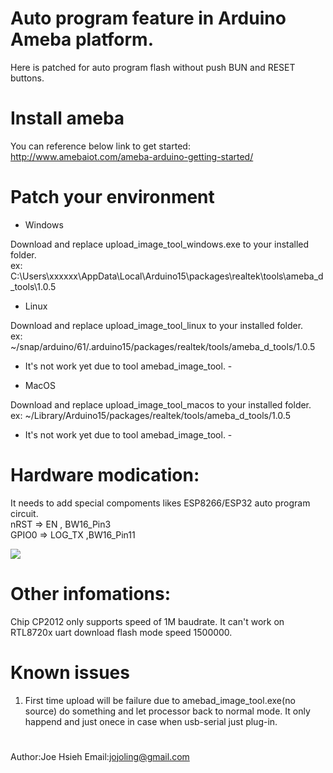 # Auto program feature in Arduino Ameba platform.

Here is patched for auto program flash without push BUN and RESET buttons.

# Install ameba
You can reference below link to get started: http://www.amebaiot.com/ameba-arduino-getting-started/

# Patch your environment

* Windows

Download and replace upload_image_tool_windows.exe to your installed folder.<br/>
ex: C:\Users\xxxxxx\AppData\Local\Arduino15\packages\realtek\tools\ameba_d_tools\1.0.5

* Linux

Download and replace upload_image_tool_linux to your installed folder.<br/>
ex: ~/snap/arduino/61/.arduino15/packages/realtek/tools/ameba_d_tools/1.0.5
- It's not work yet due to tool amebad_image_tool. -

* MacOS

Download and replace upload_image_tool_macos to your installed folder.<br/>
ex: ~/Library/Arduino15/packages/realtek/tools/ameba_d_tools/1.0.5
- It's not work yet due to tool amebad_image_tool. -

# Hardware modication:
It needs to add special compoments likes ESP8266/ESP32 auto program circuit.
<br/>nRST => EN , BW16_Pin3
<br/>GPIO0 => LOG_TX ,BW16_Pin11

![](https://i.stack.imgur.com/fMrDh.png?raw=true)

# Other infomations:
Chip CP2012 only supports speed of 1M baudrate. It can't work on RTL8720x uart download flash mode speed 1500000.

# Known issues
1) First time upload will be failure due to amebad_image_tool.exe(no source) do something and let processor back to normal mode.
   It only happend and just onece in case when usb-serial just plug-in.

#
 Author:Joe Hsieh
 Email:jojoling@gmail.com
